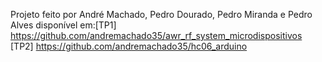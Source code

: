 Projeto feito por André Machado, Pedro Dourado, Pedro Miranda e Pedro Alves disponível em:[TP1] https://github.com/andremachado35/awr_rf_system_microdispositivos                                                     
[TP2] https://github.com/andremachado35/hc06_arduino
